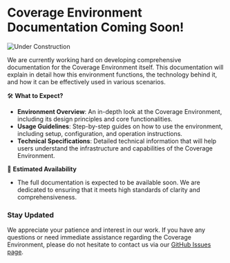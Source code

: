 # Coverage Environment Documentation Coming Soon!

![Under Construction](/pics/build.png)

We are currently working hard on developing comprehensive documentation for the Coverage Environment itself. This documentation will explain in detail how this environment functions, the technology behind it, and how it can be effectively used in various scenarios.

🛠️ **What to Expect?**
- **Environment Overview**: An in-depth look at the Coverage Environment, including its design principles and core functionalities.
- **Usage Guidelines**: Step-by-step guides on how to use the environment, including setup, configuration, and operation instructions.
- **Technical Specifications**: Detailed technical information that will help users understand the infrastructure and capabilities of the Coverage Environment.

📅 **Estimated Availability**
- The full documentation is expected to be available soon. We are dedicated to ensuring that it meets high standards of clarity and comprehensiveness.

### Stay Updated

We appreciate your patience and interest in our work. If you have any questions or need immediate assistance regarding the Coverage Environment, please do not hesitate to contact us via our [GitHub Issues page](https://github.com/pfeinsper/drone-swarm-search/issues).
